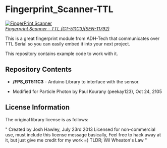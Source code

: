 Fingerprint_Scanner-TTL
=======================

[![FingerPrint Scanner](https://dlnmh9ip6v2uc.cloudfront.net/images/products/1/1/7/9/2/11792-01_medium.jpg)  
*Fingerprint Scanner - TTL (GT-511C3)(SEN-11792)*](https://www.sparkfun.com/products/11792)

This is a great fingerprint module from ADH-Tech that communicates over TTL Serial so you can easily embed it into your next project. 

This repository contains example code to work with it. 

Repository Contents
-------------------
* **/FPS_GT511C3** - Arduino Library to interface with the sensor.

* Modified for Particle Photon by Paul Kourany (peekay123), Oct 24, 2105


License Information
-------------------

The original library license is as follows:

"	Created by Josh Hawley, July 23rd 2013
	Licensed for non-commercial use, must include this license message
	basically, Feel free to hack away at it, but just give me credit for my work =)
	TLDR; Wil Wheaton's Law "